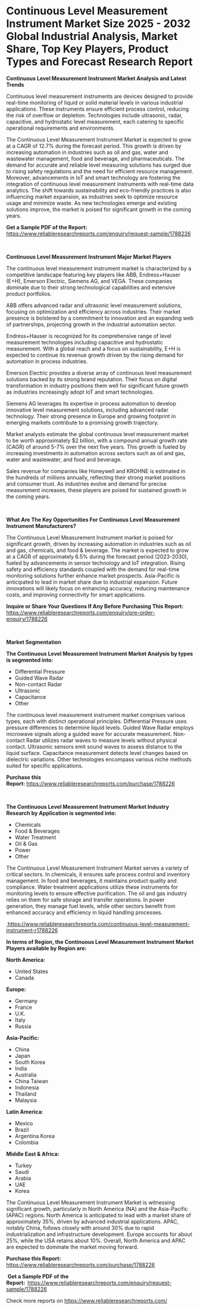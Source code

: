 <p><h1>Continuous Level Measurement Instrument Market Size 2025 - 2032 Global Industrial Analysis, Market Share, Top Key Players, Product Types and Forecast Research Report</h1></p><p><strong>Continuous Level Measurement Instrument Market Analysis and Latest Trends</strong></p>
<p><p>Continuous level measurement instruments are devices designed to provide real-time monitoring of liquid or solid material levels in various industrial applications. These instruments ensure efficient process control, reducing the risk of overflow or depletion. Technologies include ultrasonic, radar, capacitive, and hydrostatic level measurement, each catering to specific operational requirements and environments.</p><p>The Continuous Level Measurement Instrument Market is expected to grow at a CAGR of 12.7% during the forecast period. This growth is driven by increasing automation in industries such as oil and gas, water and wastewater management, food and beverage, and pharmaceuticals. The demand for accurate and reliable level measuring solutions has surged due to rising safety regulations and the need for efficient resource management. Moreover, advancements in IoT and smart technology are fostering the integration of continuous level measurement instruments with real-time data analytics. The shift towards sustainability and eco-friendly practices is also influencing market expansion, as industries seek to optimize resource usage and minimize waste. As new technologies emerge and existing solutions improve, the market is poised for significant growth in the coming years.</p></p>
<p><strong>Get a Sample PDF of the Report:&nbsp;</strong> <a href="https://www.reliableresearchreports.com/enquiry/request-sample/1788226?utm_campaign=2716&utm_medium=2&utm_source=Github&utm_content=ia&utm_term=27022025&utm_id=continuous-level-measurement-instrument">https://www.reliableresearchreports.com/enquiry/request-sample/1788226</a></p>
<p>&nbsp;</p>
<p><strong>Continuous Level Measurement Instrument Major Market Players</strong></p>
<p><p>The continuous level measurement instrument market is characterized by a competitive landscape featuring key players like ABB, Endress+Hauser (E+H), Emerson Electric, Siemens AG, and VEGA. These companies dominate due to their strong technological capabilities and extensive product portfolios.</p><p>ABB offers advanced radar and ultrasonic level measurement solutions, focusing on optimization and efficiency across industries. Their market presence is bolstered by a commitment to innovation and an expanding web of partnerships, projecting growth in the industrial automation sector.</p><p>Endress+Hauser is recognized for its comprehensive range of level measurement technologies including capacitive and hydrostatic measurement. With a global reach and a focus on sustainability, E+H is expected to continue its revenue growth driven by the rising demand for automation in process industries.</p><p>Emerson Electric provides a diverse array of continuous level measurement solutions backed by its strong brand reputation. Their focus on digital transformation in industry positions them well for significant future growth as industries increasingly adopt IoT and smart technologies.</p><p>Siemens AG leverages its expertise in process automation to develop innovative level measurement solutions, including advanced radar technology. Their strong presence in Europe and growing footprint in emerging markets contribute to a promising growth trajectory.</p><p>Market analysts estimate the global continuous level measurement market to be worth approximately $2 billion, with a compound annual growth rate (CAGR) of around 5-7% over the next five years. This growth is fueled by increasing investments in automation across sectors such as oil and gas, water and wastewater, and food and beverage.</p><p>Sales revenue for companies like Honeywell and KROHNE is estimated in the hundreds of millions annually, reflecting their strong market positions and consumer trust. As industries evolve and demand for precise measurement increases, these players are poised for sustained growth in the coming years.</p></p>
<p>&nbsp;</p>
<p><strong>What Are The Key Opportunities For Continuous Level Measurement Instrument Manufacturers?</strong></p>
<p><p>The Continuous Level Measurement Instrument market is poised for significant growth, driven by increasing automation in industries such as oil and gas, chemicals, and food & beverage. The market is expected to grow at a CAGR of approximately 6.5% during the forecast period (2023-2030), fueled by advancements in sensor technology and IoT integration. Rising safety and efficiency standards coupled with the demand for real-time monitoring solutions further enhance market prospects. Asia-Pacific is anticipated to lead in market share due to industrial expansion. Future innovations will likely focus on enhancing accuracy, reducing maintenance costs, and improving connectivity for smart applications.</p></p>
<p><strong>Inquire or Share Your Questions If Any Before Purchasing This Report:</strong> <a href="https://www.reliableresearchreports.com/enquiry/pre-order-enquiry/1788226?utm_campaign=2716&utm_medium=2&utm_source=Github&utm_content=ia&utm_term=27022025&utm_id=continuous-level-measurement-instrument">https://www.reliableresearchreports.com/enquiry/pre-order-enquiry/1788226</a></p>
<p>&nbsp;</p>
<p><strong>Market Segmentation</strong></p>
<p><strong>The Continuous Level Measurement Instrument Market Analysis by types is segmented into:</strong></p>
<p><ul><li>Differential Pressure</li><li>Guided Wave Radar</li><li>Non-contact Radar</li><li>Ultrasonic</li><li>Capacitance</li><li>Other</li></ul></p>
<p><p>The continuous level measurement instrument market comprises various types, each with distinct operational principles. Differential Pressure uses pressure differences to determine liquid levels. Guided Wave Radar employs microwave signals along a guided wave for accurate measurement. Non-contact Radar utilizes radar waves to measure levels without physical contact. Ultrasonic sensors emit sound waves to assess distance to the liquid surface. Capacitance measurement detects level changes based on dielectric variations. Other technologies encompass various niche methods suited for specific applications.</p></p>
<p><strong>Purchase this Report:&nbsp;</strong><a href="https://www.reliableresearchreports.com/purchase/1788226?utm_campaign=2716&utm_medium=2&utm_source=Github&utm_content=ia&utm_term=27022025&utm_id=continuous-level-measurement-instrument">https://www.reliableresearchreports.com/purchase/1788226</a></p>
<p>&nbsp;</p>
<p><strong>The Continuous Level Measurement Instrument Market Industry Research by Application is segmented into:</strong></p>
<p><ul><li>Chemicals</li><li>Food & Beverages</li><li>Water Treatment</li><li>Oil & Gas</li><li>Power</li><li>Other</li></ul></p>
<p><p>The Continuous Level Measurement Instrument Market serves a variety of critical sectors. In chemicals, it ensures safe process control and inventory management. In food and beverages, it maintains product quality and compliance. Water treatment applications utilize these instruments for monitoring levels to ensure effective purification. The oil and gas industry relies on them for safe storage and transfer operations. In power generation, they manage fuel levels, while other sectors benefit from enhanced accuracy and efficiency in liquid handling processes.</p></p>
<p><a href="https://www.reliableresearchreports.com/continuous-level-measurement-instrument-r1788226?utm_campaign=2716&utm_medium=2&utm_source=Github&utm_content=ia&utm_term=27022025&utm_id=continuous-level-measurement-instrument">&nbsp;https://www.reliableresearchreports.com/continuous-level-measurement-instrument-r1788226</a></p>
<p><strong>In terms of Region, the Continuous Level Measurement Instrument Market Players available by Region are:</strong></p>
<p>
    <p> <strong> North America: </strong>
        <ul>
            <li>United States</li>
            <li>Canada</li>
        </ul>
        </p> 
    <p> <strong> Europe: </strong>
        <ul>
            <li>Germany</li>
            <li>France</li>
            <li>U.K.</li>
            <li>Italy</li>
            <li>Russia</li>
        </ul>
        </p> 
    <p> <strong> Asia-Pacific: </strong>
        <ul>
            <li>China</li>
            <li>Japan</li>
            <li>South Korea</li>
            <li>India</li>
            <li>Australia</li>
            <li>China Taiwan</li>
            <li>Indonesia</li>
            <li>Thailand</li>
            <li>Malaysia</li>
        </ul>
        </p> 
    <p> <strong> Latin America: </strong>
        <ul>
            <li>Mexico</li>
            <li>Brazil</li>
            <li>Argentina Korea</li>
            <li>Colombia</li>
        </ul>
        </p> 
    <p> <strong> Middle East & Africa: </strong>
        <ul>
            <li>Turkey</li>
            <li>Saudi</li>
            <li>Arabia</li>
            <li>UAE</li>
            <li>Korea</li>
        </ul>
    </p>
    </p>
<p><p>The Continuous Level Measurement Instrument Market is witnessing significant growth, particularly in North America (NA) and the Asia-Pacific (APAC) regions. North America is anticipated to lead with a market share of approximately 35%, driven by advanced industrial applications. APAC, notably China, follows closely with around 30% due to rapid industrialization and infrastructure development. Europe accounts for about 25%, while the USA retains about 10%. Overall, North America and APAC are expected to dominate the market moving forward.</p></p>
<p><strong>Purchase this Report: </strong><a href="https://www.reliableresearchreports.com/purchase/1788226?utm_campaign=2716&utm_medium=2&utm_source=Github&utm_content=ia&utm_term=27022025&utm_id=continuous-level-measurement-instrument">https://www.reliableresearchreports.com/purchase/1788226</a></p>
<p>&nbsp;<strong>Get a Sample PDF of the Report:&nbsp;&nbsp;</strong><a href="https://www.reliableresearchreports.com/enquiry/request-sample/1788226?utm_campaign=2716&utm_medium=2&utm_source=Github&utm_content=ia&utm_term=27022025&utm_id=continuous-level-measurement-instrument">https://www.reliableresearchreports.com/enquiry/request-sample/1788226</a></p>
<p><strong></strong></p>
<p>Check more reports on <a href="https://www.reliableresearchreports.com/?utm_campaign=2716&utm_medium=2&utm_source=Github&utm_content=ia&utm_term=27022025&utm_id=continuous-level-measurement-instrument">https://www.reliableresearchreports.com/</a></p>
